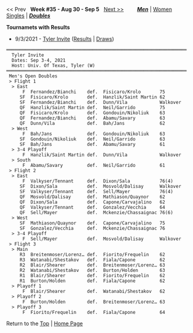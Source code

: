 <a name="top"></a><< Prev &nbsp; **Week #35 - Aug 30 - Sep 5** &nbsp; [Next >>](men_doubles_2136.md) &nbsp;&nbsp;&nbsp;&nbsp;&nbsp;&nbsp;&nbsp; [***Men***](./men_doubles_2135.md) &#124; [Women](./women_doubles_2135.md) &nbsp;&nbsp;&nbsp;&nbsp;&nbsp; [Singles](./men_singles_2135.md) &#124; [***Doubles***](./men_doubles_2135.md)

**Tournamets with Results**  
- 9/3/2021 - [Tyler Invite](#21-00238) ([Results](#21-00238) &#124; <a href="https://colleges.wearecollegetennis.com/competitions/UnivOfTexasTylerW/Tournaments/Overview/2BA0D609-FAB2-4A48-859D-61975908AE40" target="_blank">Draws</a>)  

<a name="21-00238"></a>
~~~
═══════════════════════════════════════════════════════════════════
  Tyler Invite
  Dates: Sep 3-4, 2021
  Host: Univ. Of Texas, Tyler (W)
═══════════════════════════════════════════════════════════════════
 Men's Open Doubles
 > Flight 1
  > East
      F  Fernandez/Bianchi    def.  Fisicaro/Krolo       75
     SF  Fisicaro/Krolo       def.  Hanzlik/Saint Martin 62
     SF  Fernandez/Bianchi    def.  Dunn/Vila            Walkover
     QF  Hanzlik/Saint Martin def.  Neil/Garrido         75
     QF  Fisicaro/Krolo       def.  Gondouin/Nikoliuk    63
     QF  Fernandez/Bianchi    def.  Abamu/Savary         63
     QF  Dunn/Vila            def.  Bah/Jans             62
  > West
      F  Bah/Jans             def.  Gondouin/Nikoliuk    63
     SF  Gondouin/Nikoliuk    def.  Neil/Garrido         63
     SF  Bah/Jans             def.  Abamu/Savary         61
  > 3-4 Playoff
      F  Hanzlik/Saint Martin def.  Dunn/Vila            Walkover
  > South
      F  Abamu/Savary         def.  Neil/Garrido         61
 > Flight 2
  > East
      F  Valkyser/Tennant     def.  Dixon/Sala           76(4)
     SF  Dixon/Sala           def.  Mosvold/Dalisay      Walkover
     SF  Valkyser/Tennant     def.  Sell/Mayer           76(4)
     QF  Mosvold/Dalisay      def.  Mathiason/Quaynor    62
     QF  Dixon/Sala           def.  Capone/Carvajalino   62
     QF  Valkyser/Tennant     def.  Gonzalez/Vecchia     64
     QF  Sell/Mayer           def.  Mckenzie/Chassaignac 76(6)
  > West
     SF  Mathiason/Quaynor    def.  Capone/Carvajalino   75
     SF  Gonzalez/Vecchia     def.  Mckenzie/Chassaignac 76
  > 3-4 Playoff
      F  Sell/Mayer           def.  Mosvold/Dalisay      Walkover
 > Flight 3
  > Main
     R3  Breitenmoser/Lorenz… def.  Fiorito/Frequelin    62
     R3  Watanabi/Shestakov   def.  Fiala/Capone         62
     R2  Blair/Shearer        def.  Breitenmoser/Lorenz… 63
     R2  Watanabi/Shestakov   def.  Burton/Holden        63
     R1  Blair/Shearer        def.  Fiorito/Frequelin    62
     R1  Burton/Holden        def.  Fiala/Capone         62
  > Playoff 1
      F  Blair/Shearer        def.  Watanabi/Shestakov   62
  > Playoff 2
      F  Burton/Holden        def.  Breitenmoser/Lorenz… 63
  > Playoff 3
      F  Fiorito/Frequelin    def.  Fiala/Capone         64
~~~

Return to the [Top](./men_doubles_2135.md) &#124; [Home Page](../../index.md)